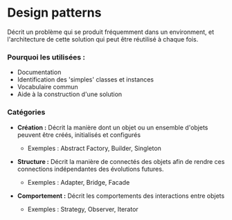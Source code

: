 # Design patterns
Décrit un problème qui se produit fréquemment dans un environment, 
et l'architecture de cette solution qui peut être réutilisé à chaque fois.

### Pourquoi les utilisées :
- Documentation
- Identification des 'simples' classes et instances
- Vocabulaire commun
- Aide à la construction d'une solution

### Catégories
- **Création :**
  Décrit la manière dont un objet ou un ensemble d'objets peuvent être créés, initialisés et configurés

    - Exemples : Abstract Factory, Builder, Singleton

- **Structure :**
  Décrit la manière de connectés des objets afin de rendre ces connections indépendantes des évolutions futures.

    - Exemples : Adapter, Bridge, Facade

- **Comportement :**
  Décrit les comportements des interactions entre objets

    - Exemples : Strategy, Observer, Iterator

